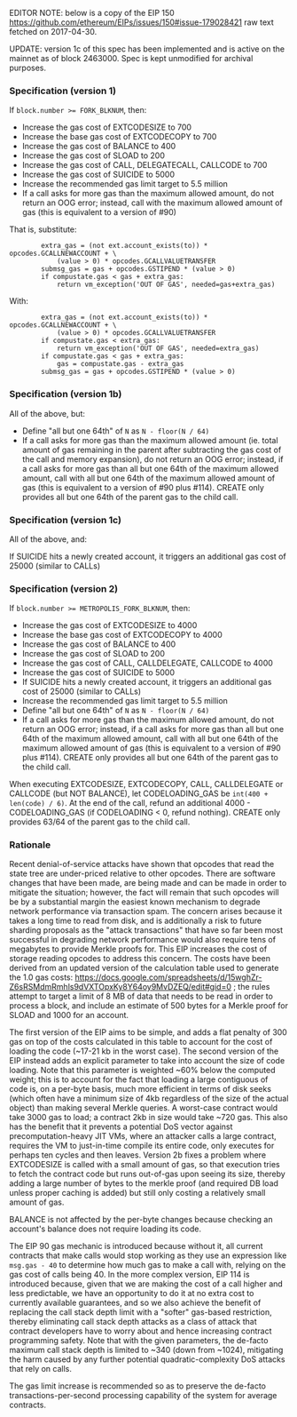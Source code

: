 EDITOR NOTE: below is a copy of the EIP 150 https://github.com/ethereum/EIPs/issues/150#issue-179028421 raw text fetched on 2017-04-30.

UPDATE: version 1c of this spec has been implemented and is active on the mainnet as of block 2463000. Spec is kept unmodified for archival purposes.
### Specification (version 1)

If `block.number >= FORK_BLKNUM`, then:
- Increase the gas cost of EXTCODESIZE to 700
- Increase the base gas cost of EXTCODECOPY to 700
- Increase the gas cost of BALANCE to 400
- Increase the gas cost of SLOAD to 200
- Increase the gas cost of CALL, DELEGATECALL, CALLCODE to 700
- Increase the gas cost of SUICIDE to 5000
- Increase the recommended gas limit target to 5.5 million
- If a call asks for more gas than the maximum allowed amount, do not return an OOG error; instead, call with the maximum allowed amount of gas (this is equivalent to a version of #90)

That is, substitute:

```
        extra_gas = (not ext.account_exists(to)) * opcodes.GCALLNEWACCOUNT + \
            (value > 0) * opcodes.GCALLVALUETRANSFER
        submsg_gas = gas + opcodes.GSTIPEND * (value > 0)
        if compustate.gas < gas + extra_gas:
            return vm_exception('OUT OF GAS', needed=gas+extra_gas)
```

With:

```
        extra_gas = (not ext.account_exists(to)) * opcodes.GCALLNEWACCOUNT + \
            (value > 0) * opcodes.GCALLVALUETRANSFER
        if compustate.gas < extra_gas:
            return vm_exception('OUT OF GAS', needed=extra_gas)
        if compustate.gas < gas + extra_gas:
            gas = compustate.gas - extra_gas
        submsg_gas = gas + opcodes.GSTIPEND * (value > 0)
```
### Specification (version 1b)

All of the above, but:
- Define "all but one 64th" of `N` as `N - floor(N / 64)`
- If a call asks for more gas than the maximum allowed amount (ie. total amount of gas remaining in the parent after subtracting the gas cost of the call and memory expansion), do not return an OOG error; instead, if a call asks for more gas than all but one 64th of the maximum allowed amount, call with all but one 64th of the maximum allowed amount of gas  (this is equivalent to a version of #90 plus #114). CREATE only provides all but one 64th of the parent gas  to the child call.
### Specification (version 1c)

All of the above, and:

If SUICIDE hits a newly created account, it triggers an additional gas cost of 25000 (similar to CALLs)
### Specification (version 2)

If `block.number >= METROPOLIS_FORK_BLKNUM`, then:
- Increase the gas cost of EXTCODESIZE to 4000
- Increase the base gas cost of EXTCODECOPY to 4000
- Increase the gas cost of BALANCE to 400
- Increase the gas cost of SLOAD to 200
- Increase the gas cost of CALL, CALLDELEGATE, CALLCODE to 4000
- Increase the gas cost of SUICIDE to 5000
- If SUICIDE hits a newly created account, it triggers an additional gas cost of 25000 (similar to CALLs)
- Increase the recommended gas limit target to 5.5 million
- Define "all but one 64th" of `N` as `N - floor(N / 64)`
- If a call asks for more gas than the maximum allowed amount, do not return an OOG error; instead, if a call asks for more gas than all but one 64th of the maximum allowed amount, call with all but one 64th of the maximum allowed amount of gas (this is equivalent to a version of #90 plus #114). CREATE only provides all but one 64th of the parent gas to the child call.

When executing EXTCODESIZE, EXTCODECOPY, CALL, CALLDELEGATE or CALLCODE (but NOT BALANCE), let CODELOADING_GAS be `int(400 + len(code) / 6)`. At the end of the call, refund an additional 4000 - CODELOADING_GAS (if CODELOADING < 0, refund nothing). CREATE only provides 63/64 of the parent gas to the child call.
### Rationale

Recent denial-of-service attacks have shown that opcodes that read the state tree are under-priced relative to other opcodes. There are software changes that have been made, are being made and can be made in order to mitigate the situation; however, the fact will remain that such opcodes will be by a substantial margin the easiest known mechanism to degrade network performance via transaction spam. The concern arises because it takes a long time to read from disk, and is additionally a risk to future sharding proposals as the "attack transactions" that have so far been most successful in degrading network performance would also require tens of megabytes to provide Merkle proofs for. This EIP increases the cost of storage reading opcodes to address this concern. The costs have been derived from an updated version of the calculation table used to generate the 1.0 gas costs: https://docs.google.com/spreadsheets/d/15wghZr-Z6sRSMdmRmhls9dVXTOpxKy8Y64oy9MvDZEQ/edit#gid=0 ; the rules attempt to target a limit of 8 MB of data that needs to be read in order to process a block, and include an estimate of 500 bytes for a Merkle proof for SLOAD and 1000 for an account.

The first version of the EIP aims to be simple, and adds a flat penalty of 300 gas on top of the costs calculated in this table to account for the cost of loading the code (~17-21 kb in the worst case). The second version of the EIP instead adds an explicit parameter to take into account the size of code loading. Note that this parameter is weighted ~60% below the computed weight; this is to account for the fact that loading a large contiguous of code is, on a per-byte basis, much more efficient in terms of disk seeks (which often have a minimum size of 4kb regardless of the size of the actual object) than making several Merkle queries. A worst-case contract would take 3000 gas to load; a contract 2kb in size would take ~720 gas. This also has the benefit that it prevents a potential DoS vector against precomputation-heavy JIT VMs, where an attacker calls a large contract, requires the VM to just-in-time compile its entire code, only executes for perhaps ten cycles and then leaves. Version 2b fixes a problem where EXTCODESIZE is called with a small amount of gas, so that execution tries to fetch the contract code but runs out-of-gas upon seeing its size, thereby adding a large number of bytes to the merkle proof (and required DB load unless proper caching is added) but still only costing a relatively small amount of gas.

BALANCE is not affected by the per-byte changes because checking an account's balance does not require loading its code.

The EIP 90 gas mechanic is introduced because without it, all current contracts that make calls would stop working as they use an expression like `msg.gas - 40` to determine how much gas to make a call with, relying on the gas cost of calls being 40. In the more complex version, EIP 114 is introduced because, given that we are making the cost of a call higher and less predictable, we have an opportunity to do it at no extra cost to currently available guarantees, and so we also achieve the benefit of replacing the call stack depth limit with a "softer" gas-based restriction, thereby eliminating call stack depth attacks as a class of attack that contract developers have to worry about and hence increasing contract programming safety. Note that with the given parameters, the de-facto maximum call stack depth is limited to ~340 (down from ~1024), mitigating the harm caused by any further potential quadratic-complexity DoS attacks that rely on calls.

The gas limit increase is recommended so as to preserve the de-facto transactions-per-second processing capability of the system for average contracts.
